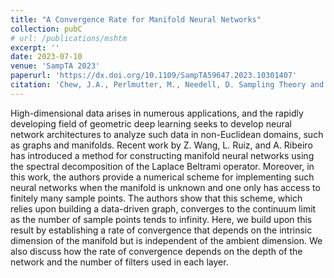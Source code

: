 ```yaml
---
title: "A Convergence Rate for Manifold Neural Networks"
collection: pubC
# url: /publications/mshtm
excerpt: ''
date: 2023-07-10
venue: 'SampTA 2023'
paperurl: 'https://dx.doi.org/10.1109/SampTA59647.2023.10301407'
citation: 'Chew, J.A., Perlmutter, M., Needell, D. Sampling Theory and Applications (in IEEE), 2023.'
---
```

High-dimensional data arises in numerous applications, and the rapidly developing field of geometric deep learning seeks to develop neural network architectures to analyze such data in non-Euclidean domains, such as graphs and manifolds. Recent work by Z. Wang, L. Ruiz, and A. Ribeiro has introduced a method for constructing manifold neural networks using the spectral decomposition of the Laplace Beltrami operator. Moreover, in this work, the authors provide a numerical scheme for implementing such neural networks when the manifold is unknown and one only has access to finitely many sample points. The authors show that this scheme, which relies upon building a data-driven graph, converges to the continuum limit as the number of sample points tends to infinity. Here, we build upon this result by establishing a rate of convergence that depends on the intrinsic dimension of the manifold but is independent of the ambient dimension. We also discuss how the rate of convergence depends on the depth of the network and the number of filters used in each layer.
